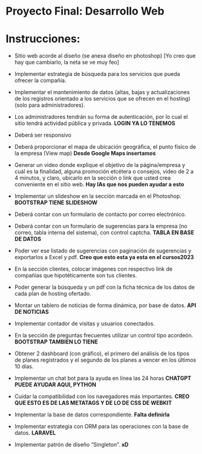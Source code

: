 # Proyecto Final: Desarrollo Web

# Instrucciones:
- Sitio web acorde al diseño (se anexa diseño en photoshop) [Yo creo que hay que cambiarlo, la neta se ve muy feo]

- Implementar estrategia de búsqueda para los servicios que pueda ofrecer la compañía.

- Implementar el mantenimiento de datos (altas, bajas y actualizaciones de los registros orientado a los servicios que se ofrecen en el hosting) (solo para administradores).

- Los administradores tendrán su forma de autenticación, por lo cual el sitio tendrá actividad pública y privada.
**LOGIN YA LO TENEMOS**

- Deberá ser responsivo

- Deberá proporcionar el mapa de ubicación geográfica, el punto físico de la empresa (View map) 
**Desde Google Maps insertamos**

- Generar un video donde explique el objetivo de la página/empresa y cuál es la finalidad, alguna promoción etcétera o consejos, video de 2 a 4 minutos, y claro, ubicarlo en la sección o link que usted crea conveniente en el sitio web. **Hay IAs que nos pueden ayudar a esto**

- Implementar un slideshow en la sección marcada en el Photoshop. **BOOTSTRAP TIENE SLIDESHOW**

- Deberá contar con un formulario de contacto por correo electrónico.

- Deberá contar con un formulario de sugerencias para la empresa (no correo, tabla interna del sistema), con control captcha. **TABLA EN BASE DE DATOS**

- Poder ver ese listado de sugerencias con paginación de sugerencias y exportarlos a Excel y pdf. **Creo que esto esta ya esta en el cursos2023**

- En la sección clientes, colocar imágenes con respectivo link de compañías que hipotéticamente son tus clientes.

- Poder generar la búsqueda y un pdf con la ficha técnica de los datos de cada plan de hosting ofertado.

- Montar un tablero de noticias de forma dinámica, por base de datos. **API DE NOTICIAS**

- Implementar contador de visitas y usuarios conectados. 

- En la sección de preguntas frecuentes utilizar un control tipo acordeón. **BOOTSTRAP TAMBIEN LO TIENE**

- Obtener 2 dashboard (con gráfico), el primero del análisis de los tipos de planes registrados y el segundo de los planes a vencer en los últimos 10 días.

- Implementar un chat bot para la ayuda en línea las 24 horas **CHATGPT PUEDE AYUDAR AQUI, PYTHON**

- Cuidar la compatibilidad con los navegadores más importantes. **CREO QUE ESTO ES DE LAS METATAGS Y DE LO DE CSS DE WEBKIT**

- Implementar la base de datos correspondiente. **Falta definirla**

- Implementar estrategia con ORM para las operaciones con la base de datos. **LARAVEL**

- Implementar patrón de diseño “Singleton”. **xD**